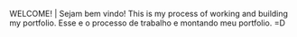 WELCOME! | Sejam bem vindo!
This is my process of working and building my portfolio.
Esse e o processo de trabalho e montando meu portfolio.
=D